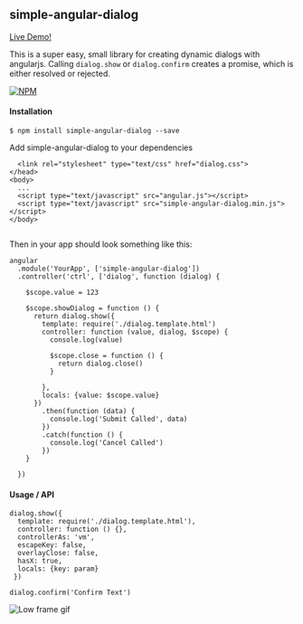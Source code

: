 ## simple-angular-dialog

[Live Demo!](https://hanford.github.io/simple-angular-dialog)

This is a super easy, small library for creating dynamic dialogs with angularjs. Calling ```dialog.show``` or ```dialog.confirm``` creates a promise, which is either resolved or rejected.

[![NPM][dialog-icon]][dialog-url]

#### Installation  

```
$ npm install simple-angular-dialog --save
```

Add simple-angular-dialog to your dependencies

```
  <link rel="stylesheet" type="text/css" href="dialog.css">
</head>
<body>
  ...
  <script type="text/javascript" src="angular.js"></script>
  <script type="text/javascript" src="simple-angular-dialog.min.js"></script>
</body>


```

Then in your app should look something like this:


```
angular
  .module('YourApp', ['simple-angular-dialog'])
  .controller('ctrl', ['dialog', function (dialog) {

    $scope.value = 123

    $scope.showDialog = function () {
      return dialog.show({
        template: require('./dialog.template.html')
        controller: function (value, dialog, $scope) {
          console.log(value)

          $scope.close = function () {
            return dialog.close()
          }

        },
        locals: {value: $scope.value}
      })
        .then(function (data) {
          console.log('Submit Called', data)
        })
        .catch(function () {
          console.log('Cancel Called')
        })
    }

  })
```

#### Usage / API
```
dialog.show({
  template: require('./dialog.template.html'),
  controller: function () {},
  controllerAs: 'vm',
  escapeKey: false,
  overlayClose: false,
  hasX: true,
  locals: {key: param}
 })

dialog.confirm('Confirm Text')
```  


![Low frame gif](./example.gif)

[dialog-icon]: https://nodei.co/npm/simple-angular-dialog.png?downloads=true
[dialog-url]: https://npmjs.org/package/simple-angular-dialog
